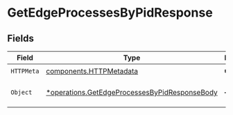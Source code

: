 # GetEdgeProcessesByPidResponse


## Fields

| Field                                                                                                         | Type                                                                                                          | Required                                                                                                      | Description                                                                                                   |
| ------------------------------------------------------------------------------------------------------------- | ------------------------------------------------------------------------------------------------------------- | ------------------------------------------------------------------------------------------------------------- | ------------------------------------------------------------------------------------------------------------- |
| `HTTPMeta`                                                                                                    | [components.HTTPMetadata](../../models/components/httpmetadata.md)                                            | :heavy_check_mark:                                                                                            | N/A                                                                                                           |
| `Object`                                                                                                      | [*operations.GetEdgeProcessesByPidResponseBody](../../models/operations/getedgeprocessesbypidresponsebody.md) | :heavy_minus_sign:                                                                                            | a list of Process objects                                                                                     |